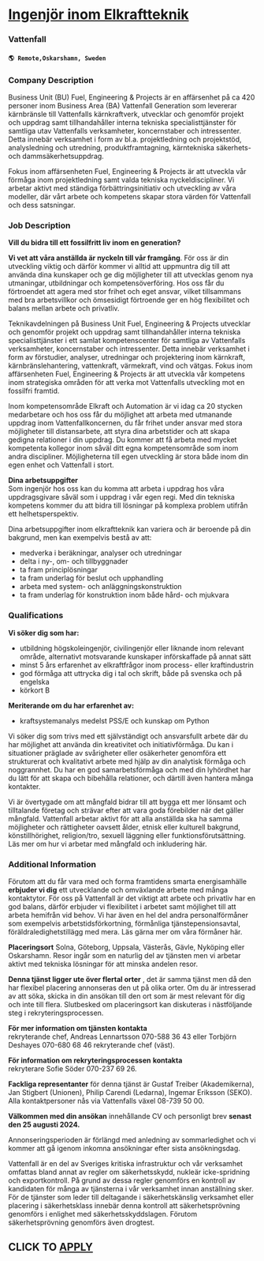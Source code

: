 # [Ingenjör inom Elkraftteknik](https://www.remotewlb.com/apply/ingenjor-inom-elkraftteknik-117660)  
### Vattenfall  
#### `🌎 Remote,Oskarshamn, Sweden`  

### **Company Description**

Business Unit (BU) Fuel, Engineering & Projects är en affärsenhet på ca 420 personer inom Business Area (BA) Vattenfall Generation som levererar kärnbränsle till Vattenfalls kärnkraftverk, utvecklar och genomför projekt och uppdrag samt tillhandahåller interna tekniska specialisttjänster för samtliga utav Vattenfalls verksamheter, koncernstaber och intressenter. Detta innebär verksamhet i form av bl.a. projektledning och projektstöd, analysledning och utredning, produktframtagning, kärntekniska säkerhets- och dammsäkerhetsuppdrag.

Fokus inom affärsenheten Fuel, Engineering & Projects är att utveckla vår förmåga inom projektledning samt valda tekniska nyckeldiscipliner. Vi arbetar aktivt med ständiga förbättringsinitiativ och utveckling av våra modeller, där vårt arbete och kompetens skapar stora värden för Vattenfall och dess satsningar.

### **Job Description**

 **Vill du bidra till ett fossilfritt liv inom en generation?**

 **Vi vet att våra anställda är nyckeln till vår framgång**. För oss är din utveckling viktig och därför kommer vi alltid att uppmuntra dig till att använda dina kunskaper och ge dig möjligheter till att utvecklas genom nya utmaningar, utbildningar och kompetensöverföring. Hos oss får du förtroendet att agera med stor frihet och eget ansvar, vilket tillsammans med bra arbetsvillkor och ömsesidigt förtroende ger en hög flexibilitet och balans mellan arbete och privatliv.

Teknikavdelningen på Business Unit Fuel, Engineering & Projects utvecklar och genomför projekt och uppdrag samt tillhandahåller interna tekniska specialisttjänster i ett samlat kompetenscenter för samtliga av Vattenfalls verksamheter, koncernstaber och intressenter. Detta innebär verksamhet i form av förstudier, analyser, utredningar och projektering inom kärnkraft, kärnbränslehantering, vattenkraft, värmekraft, vind och vätgas. Fokus inom affärsenheten Fuel, Engineering & Projects är att utveckla vår kompetens inom strategiska områden för att verka mot Vattenfalls utveckling mot en fossilfri framtid.

Inom kompetensområde Elkraft och Automation är vi idag ca 20 stycken medarbetare och hos oss får du möjlighet att arbeta med utmanande uppdrag inom Vattenfallkoncernen, du får frihet under ansvar med stora möjligheter till distansarbete, att styra dina arbetstider och att skapa gedigna relationer i din uppdrag. Du kommer att få arbeta med mycket kompetenta kollegor inom såväl ditt egna kompetensområde som inom andra discipliner. Möjligheterna till egen utveckling är stora både inom din egen enhet och Vattenfall i stort.

**Dina arbetsuppgifter**  
Som ingenjör hos oss kan du komma att arbeta i uppdrag hos våra uppdragsgivare såväl som i uppdrag i vår egen regi. Med din tekniska kompetens kommer du att bidra till lösningar på komplexa problem utifrån ett helhetsperspektiv.

Dina arbetsuppgifter inom elkraftteknik kan variera och är beroende på din bakgrund, men kan exempelvis bestå av att:

  * medverka i beräkningar, analyser och utredningar
  * delta i ny-, om- och tillbyggnader
  * ta fram principlösningar
  * ta fram underlag för beslut och upphandling
  * arbeta med system- och anläggningskonstruktion
  * ta fram underlag för konstruktion inom både hård- och mjukvara

### **Qualifications**

 **Vi söker dig som har:**

  * utbildning högskoleingenjör, civilingenjör eller liknande inom relevant område, alternativt motsvarande kunskaper införskaffade på annat sätt
  * minst 5 års erfarenhet av elkraftfrågor inom process- eller kraftindustrin
  * god förmåga att uttrycka dig i tal och skrift, både på svenska och på engelska
  * körkort B

 **Meriterande om du har erfarenhet av:**

  * kraftsystemanalys medelst PSS/E och kunskap om Python 

Vi söker dig som trivs med ett självständigt och ansvarsfullt arbete där du har möjlighet att använda din kreativitet och initiativförmåga. Du kan i situationer präglade av svårigheter eller osäkerheter genomföra ett strukturerat och kvalitativt arbete med hjälp av din analytisk förmåga och noggrannhet. Du har en god samarbetsförmåga och med din lyhördhet har du lätt för att skapa och bibehålla relationer, och därtill även hantera många kontakter.

Vi är övertygade om att mångfald bidrar till att bygga ett mer lönsamt och tilltalande företag och strävar efter att vara goda förebilder när det gäller mångfald. Vattenfall arbetar aktivt för att alla anställda ska ha samma möjligheter och rättigheter oavsett ålder, etnisk eller kulturell bakgrund, könstillhörighet, religion/tro, sexuell läggning eller funktionsförutsättning. Läs mer om hur vi arbetar med mångfald och inkludering här.

### **Additional Information**

Förutom att du får vara med och forma framtidens smarta energisamhälle **erbjuder vi dig** ett utvecklande och omväxlande arbete med många kontaktytor. För oss på Vattenfall är det viktigt att arbete och privatliv har en god balans, därför erbjuder vi flexibilitet i arbetet samt möjlighet till att arbeta hemifrån vid behov. Vi har även en hel del andra personalförmåner som exempelvis arbetstidsförkortning, förmånliga tjänstepensionsavtal, föräldraledighetstillägg med mera. Läs gärna mer om våra förmåner här.

**Placeringsort** Solna, Göteborg, Uppsala, Västerås, Gävle, Nyköping eller Oskarshamn. Resor ingår som en naturlig del av tjänsten men vi arbetar aktivt med tekniska lösningar för att minska andelen resor.

 **Denna tjänst ligger ute över flertal orter** , det är samma tjänst men då den har flexibel placering annonseras den ut på olika orter. Om du är intresserad av att söka, skicka in din ansökan till den ort som är mest relevant för dig och inte till flera. Slutbesked om placeringsort kan diskuteras i nästföljande steg i rekryteringsprocessen.

**För mer information om tjänsten kontakta**  
rekryterande chef, Andreas Lennartsson 070-588 36 43 eller Torbjörn Deshayes 070-680 68 46 rekryterande chef (väst).

**För information om rekryteringsprocessen** **kontakta**  
rekryterare Sofie Söder 070-237 69 26.

**Fackliga representanter** för denna tjänst är Gustaf Treiber (Akademikerna), Jan Stigbert (Unionen), Philip Carendi (Ledarna), Ingemar Eriksson (SEKO). Alla kontaktpersoner nås via Vattenfalls växel 08-739 50 00.

**Välkommen med din ansökan** innehållande CV och personligt brev **senast den 25 augusti 2024.**

Annonseringsperioden är förlängd med anledning av sommarledighet och vi kommer att gå igenom inkomna ansökningar efter sista ansökningsdag.

Vattenfall är en del av Sveriges kritiska infrastruktur och vår verksamhet omfattas bland annat av regler om säkerhetsskydd, nukleär icke-spridning och exportkontroll. På grund av dessa regler genomförs en kontroll av kandidaten för många av tjänsterna i vår verksamhet innan anställning sker. För de tjänster som leder till deltagande i säkerhetskänslig verksamhet eller placering i säkerhetsklass innebär denna kontroll att säkerhetsprövning genomförs i enlighet med säkerhetsskyddslagen. Förutom säkerhetsprövning genomförs även drogtest.

  
## CLICK TO [APPLY](https://www.remotewlb.com/apply/ingenjor-inom-elkraftteknik-117660)

